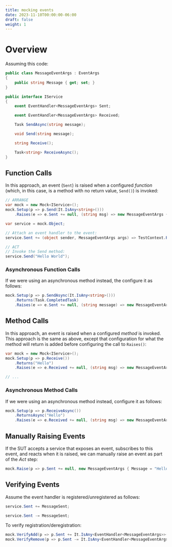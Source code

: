 ```yaml
---
title: mocking events
date: 2023-11-10T00:00:00-06:00
draft: false
weight: 1
---
```


# Overview
Assuming this code:
```cs
public class MessageEventArgs : EventArgs
{
    public string Message { get; set; }
}

public interface IService 
{
    event EventHandler<MessageEventArgs> Sent;

    event EventHandler<MessageEventArgs> Received;

    Task SendAsync(string message);

    void Send(string message);

    string Receive();

    Task<string> ReceiveAsync();
}
```

## Function Calls
In this approach, an event (`Sent`) is raised when a configured *function* (which, in this case, is a method with no return value, `Send()`) is invoked:
```cs
// ARRANGE
var mock = new Mock<IService>();
mock.Setup(p => p.Send(It.IsAny<string>()))
    .Raises(e => e.Sent += null, (string msg) => new MessageEventArgs { Message = msg });

var service = mock.Object;

// Attach an event handler to the event:
service.Sent += (object sender, MessageEventArgs args) => TestContext.Progress.Writeline(args.Message);

// ACT
// Invoke the Send method:
service.Send("Hello World");
```

### Asynchronous Function Calls
If we were using an asynchronous method instead, the configure it as follows:
```cs
mock.Setup(p => p.SendAsync(It.IsAny<string>()))
    .Returns(Task.CompletedTask)
    .Raises(e => e.Sent += null, (string message) => new MessageEventArgs { Message = message });
```

## Method Calls
In this approach, an event is raised when a configured *method* is invoked. This approach is the same as above, except that configuration for what the
method will return is added before configuring the call to `Raises()`:
```cs
var mock = new Mock<IService>();
mock.Setup(p => p.Receive())
    .Returns("Hello")
    .Raises(e => e.Received += null, (string msg) => new MessageEventArgs { Message = msg });

// ...
```

### Asynchronous Method Calls
If we were using an asynchronous method instead, configure it as follows:
```cs
mock.Setup(p => p.ReceiveAsync())
    .ReturnsAsync("Hello")
    .Raises(e => e.Received += null, (string msg) => new MessageEventArgs { Message = msg });
```

## Manually Raising Events
If the SUT accepts a service that exposes an event, subscribes to this event, and reacts when it is raised, we
can manually raise an event as part of the *Act* step:
```cs
mock.Raise(p => p.Sent += null, new MessageEventArgs { Message = "Hello world" });
```

## Verifying Events
Assume the event handler is registered/unregistered as follows:
```cs
service.Sent += MessageSent;
```
```cs
service.Sent -= MessageSent;
```

To verify registration/deregistration:
```cs
mock.VerifyAdd(p => p.Sent += It.IsAny<EventHandler<MessageEventArgs>>());
mock.VerifyRemove(p => p.Sent -= It.IsAny<EventHandler<MessageEventArgs>>());
```